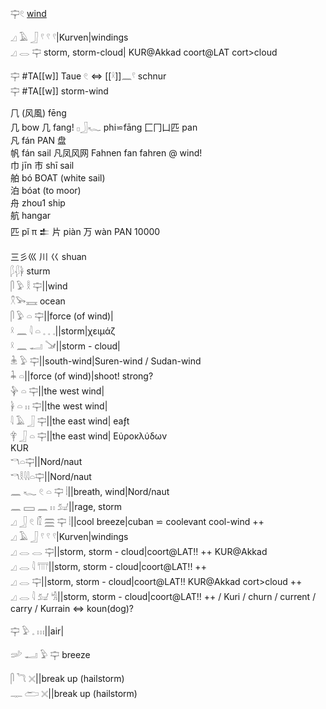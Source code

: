 𓊡𓏲 [wind ](vent)  

𓈎 𓄿 𓃀 𓍢 𓍢 𓍢|Kurven|windings  
𓈎 𓂋 𓊡 storm, storm-cloud|  KUR@Akkad coort@LAT cort>cloud  

𓊡 #TA[[w]] Taue 𓏲   ⇔ [[𓍲]]𓈖𓍢 schnur  
𓊡 #TA[[w]] storm-wind  

𠘨 (风風)	fēng  
几 bow 几 fang!	𓊪𓃀𓆑  phi⋍fāng 匚冂凵匹 pan  
凡 fán PAN 盘  
帆	 fán sail 凡凤风网 Fahnen fan fahren @ wind!  
巾 jīn 市 shī sail  
舶	 bó	BOAT (white sail)  
泊 bóat (to moor)  
舟	 zhou1 ship  
航 hangar  
匹 pǐ π 𒉺 片	piàn 万	wàn	PAN 10000  

三彡巛 川 巜 shuan  
𓆄𓆅𓋀 sturm  
𓋴 𓅱 𓎛 𓊡||wind  
𓍵𓅨𓈘 ocean  
𓋴 𓅱 𓏏 𓊡||force (of wind)|  
𓍲 𓈖 𓇋 𓏏 𓈒 𓈒 𓈒||storm|χειμάζ  
𓍲 𓈖 𓂝 𓍁||storm - cloud|  
𓇔 𓅱 𓊡||south-wind|Suren-wind / Sudan-wind  
𓇓 𓏏||force (of wind)|shoot! strong?  
𓊿 𓏏 𓊡||the west wind|  
𓋀 𓏏 𓏮 𓊡||the west wind|  
𓇋 𓄿 𓃀 𓊡||the east wind| eaƒt  
𓋁 𓃀 𓏏 𓊡||the east wind| Εὐροκλύδων  
KUR  
𓎔𓏏𓊡||Nord/naut  
𓎔𓎛𓇋𓇋𓏏𓊡||Nord/naut  
𓈖 𓆑 𓏲 𓏏 𓊡 𓏪||breath, wind|Nord/naut  
𓈖 𓈙 𓈖 𓏮 𓃫||rage, storm  
𓈎 𓃀 𓏲 𓏁 𓈗 𓊡 𓏪||cool breeze|cuban ⋍ coolevant cool-wind ++  
𓈎 𓄿 𓃀 𓍢 𓍢 𓍢|Kurven|windings  
𓈎 𓂋 𓂋 𓊡||storm, storm - cloud|coort@LAT!! ++ KUR@Akkad  
𓈎 𓂋 𓇋 𓇲||storm, storm - cloud|coort@LAT!! ++  
𓈎 𓂋 𓊡||storm, storm - cloud|coort@LAT!!   KUR@Akkad   cort>cloud ++  
𓈎 𓂋 𓇋 𓃫 𓀜||storm, storm - cloud|coort@LAT!! ++ / Kuri / churn / current / carry / Kurrain ⇔ koun(dog)?  



𓊡 𓅱 𓈒 𓏥||air|  

𓌷 𓂝 𓅱 𓊡 breeze  

𓋴 𓆓 𓏴||break up (hailstorm)  
𓊃 𓂧 𓏴||break up (hailstorm)  